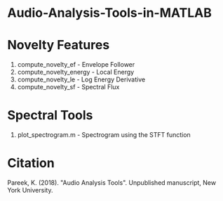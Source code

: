 # Audio-Analysis-Tools-in-MATLAB

# Novelty Features
1. compute_novelty_ef - Envelope Follower
2. compute_novelty_energy - Local Energy
3. compute_novelty_le - Log Energy Derivative
4. compute_novelty_sf - Spectral Flux

# Spectral Tools
1. plot_spectrogram.m - Spectrogram using the STFT function

# Citation
Pareek, K. (2018). "Audio Analysis Tools". Unpublished manuscript, New York University.
